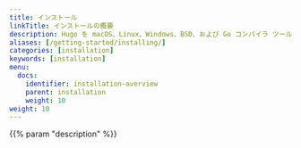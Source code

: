 ```yaml
---
title: インストール
linkTitle: インストールの概要
description: Hugo を macOS、Linux、Windows、BSD、および Go コンパイラ ツールチェーンを実行できる任意のマシンにインストールします。
aliases: [/getting-started/installing/]
categories: [installation]
keywords: [installation]
menu:
  docs:
    identifier: installation-overview
    parent: installation
    weight: 10
weight: 10
---
```


{{% param "description" %}}
